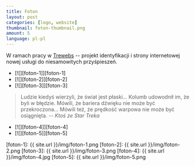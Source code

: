 ```yaml
---
title: Foton
layout: post
categories: [logo, website]
thumbnail: foton-thumbnail.png
amount: 5
language: pl-pl
---
```


W ramach pracy w [Trewebs](http://trewebs.com) -- projekt identyfikacji i strony internetowej nowej usługi do niesamowitych przyśpieszeń.

* [![][foton-1]][foton-1]
* [![][foton-2]][foton-2]
* [![][foton-3]][foton-3]

> Ludzie kiedyś wierzyli, że świat jest płaski... Kolumb udowodnił im, że byli w błędzie. Mówili, że bariera dźwięku nie może być przekroczona... Mówili też, że prędkość warpowa nie może być osiągnięta.
> _-- Ktoś ze Star Treka_

* [![][foton-4]][foton-4]
* [![][foton-5]][foton-5]

[foton-1]: {{ site.url }}/img/foton-1.png
[foton-2]: {{ site.url }}/img/foton-2.png
[foton-3]: {{ site.url }}/img/foton-3.png
[foton-4]: {{ site.url }}/img/foton-4.jpg
[foton-5]: {{ site.url }}/img/foton-5.png